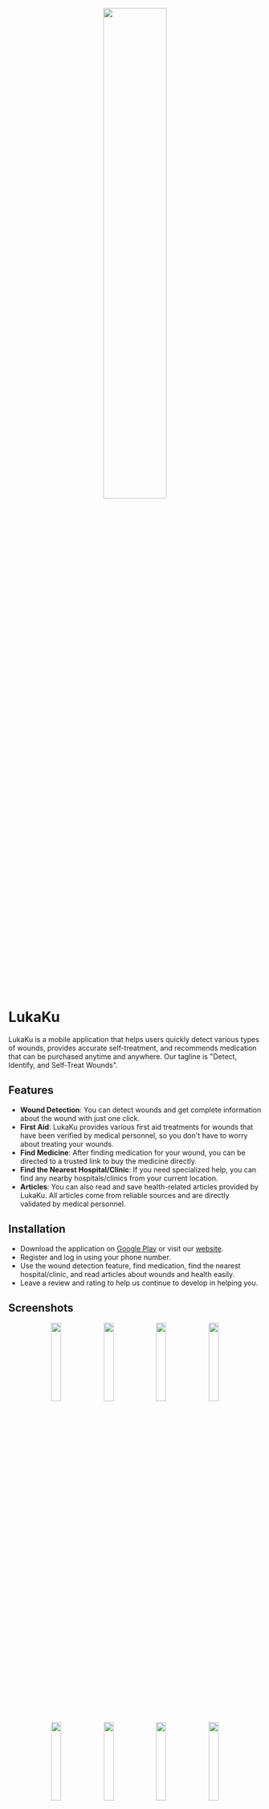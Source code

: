 <p align="center">
  <img src="https://user-images.githubusercontent.com/51723168/219257646-08b82cbb-ae30-4d7f-8efa-bd02697c1dbe.png" width="50%">
</p>


# LukaKu

LukaKu is a mobile application that helps users quickly detect various types of wounds, provides accurate self-treatment, and recommends medication that can be purchased anytime and anywhere. Our tagline is "Detect, Identify, and Self-Treat Wounds".



## Features

- **Wound Detection**: You can detect wounds and get complete information about the wound with just one click.
- **First Aid**: LukaKu provides various first aid treatments for wounds that have been verified by medical personnel, so you don't have to worry about treating your wounds.
- **Find Medicine**: After finding medication for your wound, you can be directed to a trusted link to buy the medicine directly.
- **Find the Nearest Hospital/Clinic**: If you need specialized help, you can find any nearby hospitals/clinics from your current location.
- **Articles**: You can also read and save health-related articles provided by LukaKu. All articles come from reliable sources and are directly validated by medical personnel.



## Installation

- Download the application on [Google Play](https://play.google.com/store/apps/details?id=id.lukaku.app) or visit our [website](https://lukaku.id).
- Register and log in using your phone number.
- Use the wound detection feature, find medication, find the nearest hospital/clinic, and read articles about wounds and health easily.
- Leave a review and rating to help us continue to develop in helping you.


## Screenshots
<p align="center">
   <img src="https://user-images.githubusercontent.com/51723168/219259831-c005fd02-b243-409d-ba91-cedd7e4284c5.png" width="20%">
   <img src="https://user-images.githubusercontent.com/51723168/219259829-bbac41b8-f787-4226-b2b7-724bd4ff7a29.png" width="20%">
   <img src="https://user-images.githubusercontent.com/51723168/219259833-c1f4a357-c867-4c4e-b8a3-8a2830258d0f.png" width="20%">
   <img src="https://user-images.githubusercontent.com/51723168/219259828-9fd33ba0-cd12-4b69-a65d-ceaa94d39d6a.png" width="20%">
</p>

<p align="center">
   <img src="https://user-images.githubusercontent.com/51723168/219259834-edb6044c-e1bb-48b9-88a9-82dd235e2060.png" width="20%">
   <img src="https://user-images.githubusercontent.com/51723168/219259830-7c742e52-e8b6-4231-a167-4e84a6cd7639.png" width="20%">
   <img src="https://user-images.githubusercontent.com/51723168/219259832-2c5d4000-718d-4f57-812f-f9cacafbb7cd.png" width="20%">
   <img src="https://user-images.githubusercontent.com/51723168/219259842-58cfd0ab-97c6-47fe-a1ba-899dc7b1ebf1.png" width="20%">
</p>

<p align="center">
    <img src="https://user-images.githubusercontent.com/51723168/219259854-a32cf72a-4f8f-46e1-a48c-7a9676573432.png" width="20%">
    <img src="https://user-images.githubusercontent.com/51723168/219259867-db3042b3-ba0a-47ef-bcdb-24189a1cee91.png" width="20%">
    <img src="https://user-images.githubusercontent.com/51723168/219259885-c103a53e-04fd-40d0-8816-acdec9de983c.png" width="20%">
    <img src="https://user-images.githubusercontent.com/51723168/219259925-24b375e8-aa9c-4146-9a63-993894df1828.png" width="20%">
</p>


## Demo

To see the LukaKu application demo, please download it [here](https://drive.google.com/file/d/10gIPGGmkLe9pjKNTrX9PrW84AfeL2Km1/view?usp=share_link).


## Support By

This project is supported by the following companies:

- [Kampus Merdeka](https://kampusmerdeka.kemdikbud.go.id/)
- [Bangkit Academy 2022](https://www.linkedin.com/company/bangkit-academy/)
- Google
- GoTo
- Traveloka
- Deeptech.id


## API Reference

We also provide API documentation for developers who are interested in integrating with our application. Visit our [API documentation](https://lukaku-new-ry4hqvvwxq-as.a.run.app/docs#/).


## Optimizations

Login with phone number, OTP authentication, detection using YOLOv5 model.


## Tech Stack

**Client:** Android Studio, Kotlin, Android SDK, XML, Jetpack, Retrofit, Dagger, Glide 

**Server:** Python, Flask, YOLOv5, TensorFlow, Docker, Google Cloud Platform, etc.

## Documentation

To access the LukaKu logo and media, as well as our identity guidelines, visit [this link](https://drive.google.com/drive/folders/1fa8McQ6ih-Lbm8tIljwYoM_9mz7Ycdsr?usp=share_link) and [this link](https://drive.google.com/file/d/1BevHnXDi4U8JkAPDIU1IB29_vNu97sne/view?usp=share_link) respectively. We also provide a LukaKu manual book that you can download and use as a guide in using our application. You can download the manual book from [this link](https://drive.google.com/file/d/1kbBjyC4f-t_eI2LFWgTfgo8ZqeFKaFsf/view?usp=share_link).


## Publication & Intellectual Property Landscape

- [Copyright](https://pdki-indonesia.dgip.go.id/detail/EC002022104062?type=copyright&keyword=lukaku)
- [Trademark](https://pdki-indonesia.dgip.go.id/detail/IPT2022211487?type=trademark&keyword=lukaku)

## Information

⚡️ Fun fact: The name LukaKu is not inspired by football player Romelu Lukaku Bolingoli, but from a joint agreement where LUKA in LukaKu has the meaning of "(Latest, Universal, Knowledge, Accompany)".


## Roadmap

- Team C22-PS188 Bangkit Capstone Project 2022

- Team C22-PS188 Bangkit Incubation 2022


## Lessons Learned

Lessons learned during the project building process can help identify areas for improvement in future projects. Some possible lessons learned for a project may include:

- **Technical skills**: During the project, you may have learned new technical skills related to the tools, languages, or frameworks used. For example, you may have gained expertise in a new programming language, learned new techniques for using a particular framework, or gained knowledge of cloud services.

- **Project management**: Managing a project can be challenging, especially if it involves multiple team members and stakeholders. You may have learned how to set realistic timelines, identify and mitigate risks, manage team members, and communicate effectively with stakeholders.

- **Problem-solving**: Building a project often involves problem-solving, which can help you develop your analytical and critical thinking skills. You may have encountered technical issues, bugs, or other challenges that required creative solutions.

- **Collaboration**: Working on a project with a team requires effective collaboration, communication, and teamwork. You may have learned how to work with different personalities and skill sets, delegate tasks, and resolve conflicts.

- **Quality assurance**: Building a high-quality project requires thorough testing and quality assurance. You may have learned how to write test cases, perform manual and automated testing, and ensure that the project meets the required quality standards.

- **Business skills**: Depending on the project, you may have gained knowledge of business skills such as market research, user experience design, product management, or customer service.

Challenges during the project building process are also common. Some possible challenges and how to overcome them include:

- **Technical challenges**: Technical challenges can arise when building a project, such as bugs, issues with integrations, or difficulties with the project architecture. To overcome these challenges, you may need to seek out resources such as online forums, documentation, or consult with experts in the relevant fields.

- **Time management**: Time management can be a challenge when building a project, especially if you are working with a team or have competing priorities. To overcome this challenge, it may be helpful to set realistic timelines and milestones, communicate effectively with team members, and be flexible in adjusting the project plan as necessary.

- **Communication**: Communication challenges can arise when working on a project with a team, stakeholders, or clients. To overcome these challenges, you may need to establish clear lines of communication, set expectations for communication frequency and mode, and be responsive and proactive in communicating progress, challenges, and feedback.

- **Resource constraints**: Resource constraints such as limited budget, personnel, or equipment can pose challenges during the project building process. To overcome this challenge, it may be helpful to prioritize essential features and functions, seek out cost-effective solutions, and be creative in finding alternative resources or approaches.

- **Stakeholder management**: Managing stakeholders such as clients, users, or investors can be challenging, especially if they have differing needs or expectations. To overcome this challenge, it may be helpful to establish clear lines of communication, set expectations for involvement and feedback, and be transparent and proactive in communicating progress and addressing concerns.

## Feedback

If you have any feedback, please reach out to us at support@lukaku.id


## FAQ

#### In what form is the service provided?

The service is provided in the form of a mobile application based on Mobile Health (mHealth) with 4 main features.

#### What types of wounds can be detected in this application?

The application can currently detect at least seven types of wounds: Abrasion, Incision, Laceration, Burn, Stab wound, Bruise, and Bunion.


## 🔗 Networking
[![Website](https://img.shields.io/badge/website-41B883?style=for-the-badge&logo=google-chrome&logoColor=white)](https://www.lukaku.id/)
[![linkedin](https://img.shields.io/badge/linkedin-0A66C2?style=for-the-badge&logo=linkedin&logoColor=white)](https://www.linkedin.com/company/LukaKu/)
[![instagram](https://img.shields.io/badge/instagram-E4405F?style=for-the-badge&logo=instagram&logoColor=white)](https://www.instagram.com/lukakuid/)
[![Facebook](https://img.shields.io/badge/facebook-1877F2?style=for-the-badge&logo=facebook&logoColor=white)](https://www.facebook.com/lukakuindonesia)


## Support

For support, email support@lukaku.id or join our  [LinkedIn](https://www.linkedin.com/company/LukaKu/).



## Related

Here are some related projects

- [Mobile Development README🔒](https://github.com/LukaKu-Bangkit2022/LukaKuApp#readme)

- [Machine Learning README🔒](https://github.com/LukaKu-Bangkit2022/LukaKu-ML#readme)

- [Cloud Computing README🔒](https://github.com/LukaKu-Bangkit2022/LukaKu-cloud#readme)
